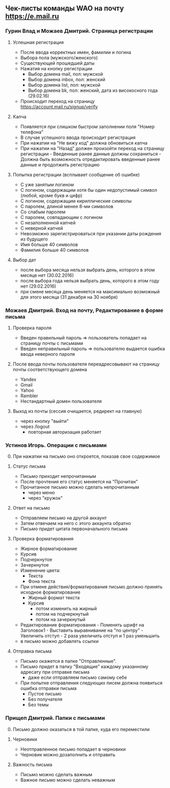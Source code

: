 ## Чек-листы команды WAO на почту https://e.mail.ru

### Гурин Влад и Можаев Дмитрий. Страница регистрации

1. Успешная регистрация
    * После ввода корректных имен, фамилии и логина
    * Выбора пола (мужского/женского)
    * Существующей прошедшей даты
    * Нажатия на кнопку регистрации 
        - Выбор домена mail, пол: мужской
        - Выбор домена inbox, пол: женский
        - Выбор домена list, пол: мужской
        - Выбор домена bk, пол: женский, дата из високосного года (29.02.16)
    * Происходит переход на страницу https://account.mail.ru/signup/verify

2. Капча
    * Появляется при слишком быстром заполнении поля "Номер телефона"
    * В случае успешного ввода происходит регистрация 
    * При нажатии на "Не вижу код" должна обновиться капча
    * При нажатии на "Назад" должен произойти переход на страницу регистрации
            - Введенные ранее данные должны сохраниться
            - Должна быть возможность отредактировать введенные ранее данные и продолжить регистрацию

3. Попытка регистрации (всплывает сообщение об ошибке)
    * С уже занятым логином
    * С логином, содержащим хотя бы один недопустимый символ (любой, кроме букв и цифр)
    * С логином, содержащим кириллические символы
    * С паролем, длиной менее 8-ми символов
    * Со слабым паролем
    * С паролем, совпадающим с логином
    * С незаполненной капчей
    * С неверной капчей
    * Невозможно зарегистрироваться при указании даты рождения из будущего
    * Имя больше 40 символов
    * Фамилия больше 40 символов

4. Выбор дат
    * после выбора месяца нельзя выбрать день, которого в этом месяце нет (30.02.2016)
    * после выбора года нельзя выбрать день, которого в этом году нет (29.02.2016)
    * при смене месяца день меняется на максимально возможный для этого месяца (31 декабря на 30 ноября)


### Можаев Дмитрий. Вход на почту, Редактирование в форме письма

1. Проверка пароля
    * Введен правильный пароль => пользователь попадает на страницу почты с письмами
    * Введен неправильный пароль => пользователю выдается ошибка ввода неверного пароля

2. После ввода почты пользователя переадресовывают на страницу почты соответствующего домена
    * Yandex
    * Gmail
    * Yahoo
    * Rambler
    * Нестандартный домен пользователя

3. Выход из почты (сессия очищается, редирект на главную)
    * через кнопку "выйти"
    * через /logout
        - повторная авторизация работает


### Устинов Игорь. Операции с письмами

0. При нажатии на письмо оно откроется, показав свое содержимое

1. Статус письма
    * Письмо приходит непрочитанным
    * После прочтения его статус меняется на "Прочитан"
    * Прочитанное письмо можно сделать непрочитанным
        - через меню
        - через "кружок"

2. Ответ на письмо
    * Отправляем письмо на другой аккаунт
    * Затем отвечаем на него с этого аккаунта обратно
    * Письмо придет цитата первоначального письма

3. Проверка форматирования
    * Жирное форматирование
    * Курсив
    * Подчеркнутое
    * Зачеркнутое
    * Изменение цвета:
        - Текста
        - Фона текста
    * При отмене действия/форматирования письмо должно принять исходное форматирование
        - Жирный формат текста
        - Курсив
            + потом изменить на жирный
            + потом на подчеркнутый
            + потом на зачеркнутый
    * Редактирование форматирования
            - Поменять шрифт на Заголовок1
            - Выставить выравнивание на "по центру"
            - Увеличить отступ
            - 2 раза увеличить отступ и 1 раз уменьшить
    * в письмо можно добавлять ссылки
    
4. Отправка письма
    * Письмо окажется в папке "Отправленные".
    * Письмо придет в папку "Входящие" каждому указанному адресату при отправке письма
        - даже если отправляем письмо самому себе
    * При попытке отправления следующих писем должна появиться ошибка отправки письма
        - Пустое письмо
        - Без получателя
        - Без темы


### Прищеп Дмитрий. Папки с письмами

0. Письмо должно оказаться в той папке, куда его переместили

1. Черновики
    * Неотправленное письмо попадает в черновики
    * Черновик можно дозаполнить и отправить

2. Важность письма
    * Письмо можно сделать важным
    * Важное письмо можно сделать неважным


